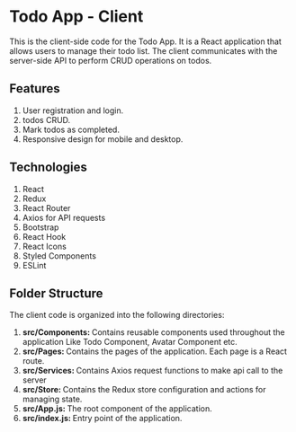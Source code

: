 # Todo App - Client
This is the client-side code for the Todo App. It is a React application that allows users to manage their todo list. The client communicates with the server-side API to perform CRUD operations on todos.

## Features
<ol>
    <li>User registration and login.</li>
    <li>todos CRUD.</li>
    <li>Mark todos as completed.</li>
    <li>Responsive design for mobile and desktop.</li>
</ol>

## Technologies
<ol>
    <li>React</li>
    <li>Redux</li>
    <li>React Router</li>
    <li>Axios for API requests</li>
    <li>Bootstrap</li>
    <li>React Hook</li>
    <li>React Icons</li>
    <li>Styled Components</li>
    <li>ESLint</li>
</ol>

## Folder Structure

The client code is organized into the following directories:
<ol>
    <li><strong>src/Components: </strong>Contains reusable components used throughout the application Like Todo Component, Avatar Component etc.</li>
    <li><strong>src/Pages: </strong>Contains the pages of the application. Each page is a React route.</li>
    <li><strong>src/Services: </strong>Contains Axios request functions to make api call to the server</li>
    <li><strong>src/Store: </strong>Contains the Redux store configuration and actions for managing state.</li>
    <li><strong>src/App.js: </strong>The root component of the application.</li>
    <li><strong>src/index.js: </strong>Entry point of the application.</li>
</ol>
